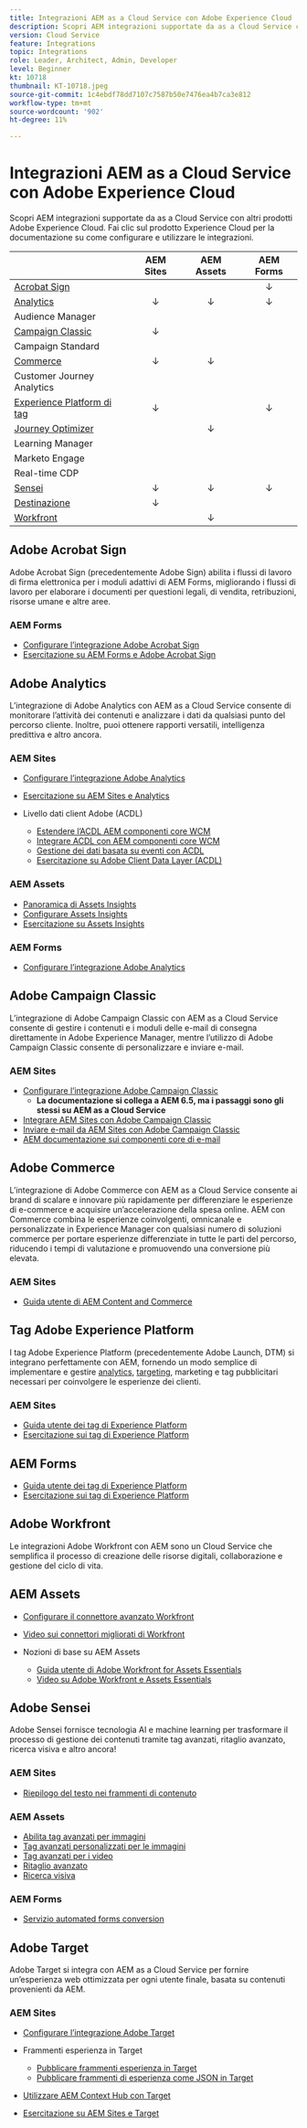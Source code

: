 ```yaml
---
title: Integrazioni AEM as a Cloud Service con Adobe Experience Cloud
description: Scopri AEM integrazioni supportate da as a Cloud Service con altri prodotti Adobe Experience Cloud.
version: Cloud Service
feature: Integrations
topic: Integrations
role: Leader, Architect, Admin, Developer
level: Beginner
kt: 10718
thumbnail: KT-10718.jpeg
source-git-commit: 1c4ebdf78dd7107c7587b50e7476ea4b7ca3e812
workflow-type: tm+mt
source-wordcount: '902'
ht-degree: 11%

---
```



# Integrazioni AEM as a Cloud Service con Adobe Experience Cloud

Scopri AEM integrazioni supportate da as a Cloud Service con altri prodotti Adobe Experience Cloud.
Fai clic sul prodotto Experience Cloud per la documentazione su come configurare e utilizzare le integrazioni.

|  | AEM Sites | AEM Assets | AEM Forms |
|-------------------------------------------------------------------|:---------:|:----------:|:---------:|
| [Acrobat Sign](#adobe-acrobat-sign) |  |  | ↓ |
| [Analytics](#adobe-analytics) | ↓ | ↓ | ↓ |
| Audience Manager |  |  |  |
| [Campaign Classic](#adobe-campaign-classic) | ↓ |  |  |
| Campaign Standard |  |  |  |
| [Commerce](#adobe-commerce) | ↓ | ↓ |  |
| Customer Journey Analytics |  |  |  |
| [Experience Platform di tag](#adobe-experience-platform-tags) | ↓ |  | ↓ |
| [Journey Optimizer](#adobe-journey-optimizer) |  | ↓ |  |
| Learning Manager |  |  |  |
| Marketo Engage |  |  |  |
| Real-time CDP |  |  |  |
| [Sensei](#adobe-sensei) | ↓ | ↓ | ↓ |
| [Destinazione](#adobe-target) | ↓ |  |  |
| [Workfront](#adobe-workfront) |  | ↓ |  |


## Adobe Acrobat Sign

Adobe Acrobat Sign (precedentemente Adobe Sign) abilita i flussi di lavoro di firma elettronica per i moduli adattivi di AEM Forms, migliorando i flussi di lavoro per elaborare i documenti per questioni legali, di vendita, retribuzioni, risorse umane e altre aree.

### AEM Forms

+ [Configurare l’integrazione Adobe Acrobat Sign](https://experienceleague.adobe.com/docs/experience-manager-cloud-service/content/forms/adobe-sign-integration-adaptive-forms.html)
+ [Esercitazione su AEM Forms e Adobe Acrobat Sign](https://experienceleague.adobe.com/docs/experience-manager-learn/forms/forms-and-sign/introduction.html)

## Adobe Analytics

L’integrazione di Adobe Analytics con AEM as a Cloud Service consente di monitorare l’attività dei contenuti e analizzare i dati da qualsiasi punto del percorso cliente. Inoltre, puoi ottenere rapporti versatili, intelligenza predittiva e altro ancora.

### AEM Sites

+ [Configurare l’integrazione Adobe Analytics](https://experienceleague.adobe.com/docs/experience-manager-cloud-service/content/sites/integrations/integrating-adobe-analytics.html)
+ [Esercitazione su AEM Sites e Analytics](https://experienceleague.adobe.com/docs/experience-manager-learn/sites/integrations/analytics/collect-data-analytics.html?lang=it)
+ Livello dati client Adobe (ACDL)

   + [Estendere l’ACDL AEM componenti core WCM](https://experienceleague.adobe.com/docs/experience-manager-core-components/using/developing/data-layer/extending.html)
   + [Integrare ACDL con AEM componenti core WCM](https://experienceleague.adobe.com/docs/experience-manager-core-components/using/developing/data-layer/integrations.html)
   + [Gestione dei dati basata su eventi con ACDL](https://experienceleague.adobe.com/docs/adobe-developers-live-events/events/2021/oct2021/adobe-client-data-layer.html)
   + [Esercitazione su Adobe Client Data Layer (ACDL)](https://experienceleague.adobe.com/docs/experience-manager-learn/sites/integrations/adobe-client-data-layer/data-layer-overview.html?lang=it)

### AEM Assets

+ [Panoramica di Assets Insights](https://experienceleague.adobe.com/docs/experience-manager-cloud-service/content/assets/manage/assets-insights.html)
+ [Configurare Assets Insights](https://experienceleague.adobe.com/docs/experience-manager-cloud-service/content/assets/manage/assets-insights.html#configure-asset-insights)
+ [Esercitazione su Assets Insights](https://experienceleague.adobe.com/docs/experience-manager-learn/assets/advanced/asset-insights-launch-tutorial.html)

### AEM Forms

+ [Configurare l’integrazione Adobe Analytics](https://experienceleague.adobe.com/docs/experience-manager-cloud-service/content/forms/integrate-aem-forms-with-adobe-analytics.html)

## Adobe Campaign Classic

L’integrazione di Adobe Campaign Classic con AEM as a Cloud Service consente di gestire i contenuti e i moduli delle e-mail di consegna direttamente in Adobe Experience Manager, mentre l’utilizzo di Adobe Campaign Classic consente di personalizzare e inviare e-mail.

### AEM Sites

+ [Configurare l’integrazione Adobe Campaign Classic](https://experienceleague.adobe.com/docs/experience-manager-65/administering/integration/campaignonpremise.html)
   + __La documentazione si collega a AEM 6.5, ma i passaggi sono gli stessi su AEM as a Cloud Service__
+ [Integrare AEM Sites con Adobe Campaign Classic](https://github.com/adobe/aem-core-email-components/wiki/Integrating-AEM-with-ACC)
+ [Inviare e-mail da AEM Sites con Adobe Campaign Classic](https://experienceleague.adobe.com/docs/experience-manager-65/authoring/aem-adobe-campaign/campaign.html)
+ [AEM documentazione sui componenti core di e-mail](https://github.com/adobe/aem-core-email-components#aem-email-core-components)


## Adobe Commerce

L’integrazione di Adobe Commerce con AEM as a Cloud Service consente ai brand di scalare e innovare più rapidamente per differenziare le esperienze di e-commerce e acquisire un’accelerazione della spesa online. AEM con Commerce combina le esperienze coinvolgenti, omnicanale e personalizzate in Experience Manager con qualsiasi numero di soluzioni commerce per portare esperienze differenziate in tutte le parti del percorso, riducendo i tempi di valutazione e promuovendo una conversione più elevata.

### AEM Sites

+ [Guida utente di AEM Content and Commerce](https://experienceleague.adobe.com/docs/experience-manager-cloud-service/content/content-and-commerce/home.html)


## Tag Adobe Experience Platform

I tag Adobe Experience Platform (precedentemente Adobe Launch, DTM) si integrano perfettamente con AEM, fornendo un modo semplice di implementare e gestire [analytics](#adobe-analytics), [targeting](#adobe-target), marketing e tag pubblicitari necessari per coinvolgere le esperienze dei clienti.

### AEM Sites

+ [Guida utente dei tag di Experience Platform](https://experienceleague.adobe.com/docs/experience-platform/tags/home.html)
+ [Esercitazione sui tag di Experience Platform](https://experienceleague.adobe.com/docs/experience-manager-learn/sites/integrations/experience-platform-launch/overview.html)

## AEM Forms

+ [Guida utente dei tag di Experience Platform](https://experienceleague.adobe.com/docs/experience-platform/tags/home.html)
+ [Esercitazione sui tag di Experience Platform](https://experienceleague.adobe.com/docs/experience-manager-learn/sites/integrations/experience-platform-launch/overview.html)


## Adobe Workfront

Le integrazioni Adobe Workfront con AEM sono un Cloud Service che semplifica il processo di creazione delle risorse digitali, collaborazione e gestione del ciclo di vita.

## AEM Assets

+ [Configurare il connettore avanzato Workfront](https://experienceleague.adobe.com/docs/experience-manager-learn/assets-essentials/workfront/configure.html?lang=it)
+ [Video sui connettori migliorati di Workfront](https://experienceleague.adobe.com/docs/experience-manager-learn/assets/workfront/enhanced-connector/basics.html)
+ Nozioni di base su AEM Assets

   + [Guida utente di Adobe Workfront for Assets Essentials](https://one.workfront.com/s/document-item?bundleId=the-new-workfront-experience&amp;topicId=Content%2FDocuments%2FAdobe_Workfront_for_Experience_Manager_Assets_Essentials%2F_workfront-for-aem-asset-essentials.htm)
   + [Video su Adobe Workfront e Assets Essentials](https://experienceleague.adobe.com/docs/experience-manager-learn/assets-essentials/workfront/configure.html)

## Adobe Sensei

Adobe Sensei fornisce tecnologia AI e machine learning per trasformare il processo di gestione dei contenuti tramite tag avanzati, ritaglio avanzato, ricerca visiva e altro ancora!

### AEM Sites

+ [Riepilogo del testo nei frammenti di contenuto](https://experienceleague.adobe.com/docs/experience-manager-cloud-service/content/sites/administering/content-fragments/content-fragments-variations.html#summarizing-text)

### AEM Assets

+ [Abilita tag avanzati per immagini](https://experienceleague.adobe.com/docs/experience-manager-learn/assets/metadata/image-smart-tags.html)
+ [Tag avanzati personalizzati per le immagini](https://experienceleague.adobe.com/docs/experience-manager-learn/assets/metadata/custom-smart-tags.html)
+ [Tag avanzati per i video](https://experienceleague.adobe.com/docs/experience-manager-learn/assets/metadata/video-smart-tags.html)
+ [Ritaglio avanzato](https://experienceleague.adobe.com/docs/experience-manager-learn/assets/dynamic-media/smart-crop-feature-video-use.html)
+ [Ricerca visiva](https://experienceleague.adobe.com/docs/experience-manager-learn/assets/search-and-discovery/search.html)

### AEM Forms

+ [Servizio automated forms conversion](https://experienceleague.adobe.com/docs/aem-forms-automated-conversion-service/using/configure-service.html)


## Adobe Target

Adobe Target si integra con AEM as a Cloud Service per fornire un’esperienza web ottimizzata per ogni utente finale, basata su contenuti provenienti da AEM.

### AEM Sites

+ [Configurare l’integrazione Adobe Target](https://experienceleague.adobe.com/docs/experience-manager-cloud-service/content/sites/integrations/integrating-adobe-target.html)
+ Frammenti esperienza in Target

   + [Pubblicare frammenti esperienza in Target](https://experienceleague.adobe.com/docs/experience-manager-cloud-service/content/sites/integrations/integrating-adobe-target.html)
   + [Pubblicare frammenti di esperienza come JSON in Target](https://experienceleague.adobe.com/docs/experience-manager-cloud-service/content/sites/integrations/integrating-adobe-target.html)

+ [Utilizzare AEM Context Hub con Target](https://experienceleague.adobe.com/docs/experience-manager-cloud-service/content/sites/authoring/personalization/audiences.html#creating-an-adobe-target-audience-using-the-audience-console)
+ [Esercitazione su AEM Sites e Target](https://experienceleague.adobe.com/docs/experience-manager-learn/sites/integrations/target/overview.html)
